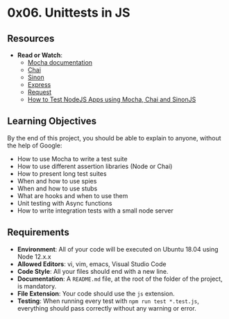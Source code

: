 # 0x06. Unittests in JS

## Resources
- **Read or Watch**:
  - [Mocha documentation](https://mochajs.org/)
  - [Chai](https://www.chaijs.com/)
  - [Sinon](https://sinonjs.org/)
  - [Express](https://expressjs.com/)
  - [Request](https://github.com/request/request#readme)
  - [How to Test NodeJS Apps using Mocha, Chai and SinonJS](https://www.sitepoint.com/sinon-tutorial-javascript-testing-mocks-spies-stubs/)

## Learning Objectives
By the end of this project, you should be able to explain to anyone, without the help of Google:

- How to use Mocha to write a test suite
- How to use different assertion libraries (Node or Chai)
- How to present long test suites
- When and how to use spies
- When and how to use stubs
- What are hooks and when to use them
- Unit testing with Async functions
- How to write integration tests with a small node server

## Requirements
- **Environment**: All of your code will be executed on Ubuntu 18.04 using Node 12.x.x
- **Allowed Editors**: vi, vim, emacs, Visual Studio Code
- **Code Style**: All your files should end with a new line.
- **Documentation**: A `README.md` file, at the root of the folder of the project, is mandatory.
- **File Extension**: Your code should use the `js` extension.
- **Testing**: When running every test with `npm run test *.test.js`, everything should pass correctly without any warning or error.
